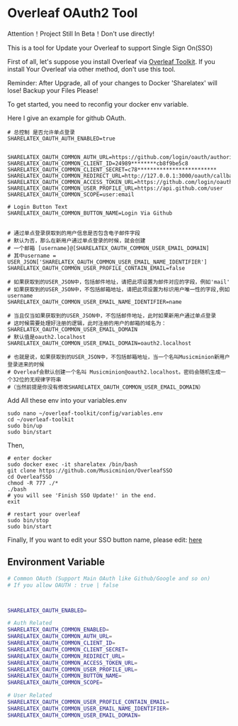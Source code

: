 # Overleaf OAuth2 Tool

Attention！Project Still In Beta！Don't use directly!

This is a tool for Update your Overleaf to support Single Sign On(SSO)

First of all, let's suppose you install Overleaf via [Overleaf Toolkit](https://github.com/overleaf/toolkit/). If you install Your Overleaf via other method, don't use this tool.

Reminder: After Upgrade, all of your changes to Docker 'Sharelatex' will lose! Backup your Files Please!

To get started, you need to reconfig your docker env variable.

Here I give an example for github OAuth.
```
# 总控制 是否允许单点登录
SHARELATEX_OAUTH_AUTH_ENABLED=true


SHARELATEX_OAUTH_COMMON_AUTH_URL=https://github.com/login/oauth/authorize
SHARELATEX_OAUTH_COMMON_CLIENT_ID=24989********cb8f9be5c8
SHARELATEX_OAUTH_COMMON_CLIENT_SECRET=c78*************************
SHARELATEX_OAUTH_COMMON_REDIRECT_URL=http://127.0.0.1:3000/oauth/callback
SHARELATEX_OAUTH_COMMON_ACCESS_TOKEN_URL=https://github.com/login/oauth/access_token
SHARELATEX_OAUTH_COMMON_USER_PROFILE_URL=https://api.github.com/user
SHARELATEX_OAUTH_COMMON_SCOPE=user:email

# Login Button Text 
SHARELATEX_OAUTH_COMMON_BUTTON_NAME=Login Via Github


# 通过单点登录获取到的用户信息是否包含电子邮件字段
# 默认为否，那么在新用户通过单点登录的时候，就会创建
# 一个邮箱 [username]@[SHARELATEX_OAUTH_COMMON_USER_EMAIL_DOMAIN]
# 其中username = USER_JSON['SHARELATEX_OAUTH_COMMON_USER_EMAIL_NAME_IDENTIFIER']
SHARELATEX_OAUTH_COMMON_USER_PROFILE_CONTAIN_EMAIL=false

# 如果获取到的USER_JSON中，包括邮件地址，请把此项设置为邮件对应的字段，例如'mail'
# 如果获取到的USER_JSON中，不包括邮箱地址，请把此项设置为标识用户唯一性的字段,例如username
SHARELATEX_OAUTH_COMMON_USER_EMAIL_NAME_IDENTIFIER=name

# 当且仅当如果获取到的USER_JSON中，不包括邮件地址，此时如果新用户通过单点登录
# 这时候需要处理好注册的逻辑，此时注册的用户的邮箱的域名为：SHARELATEX_OAUTH_COMMON_USER_EMAIL_DOMAIN
# 默认值是oauth2.localhost
SHARELATEX_OAUTH_COMMON_USER_EMAIL_DOMAIN=oauth2.localhost

# 也就是说，如果获取到的USER_JSON中，不包括邮箱地址，当一个名叫Musicminion新用户登录进来的时候
# Overleaf会默认创建一个名叫 Musicminion@oauth2.localhost。密码会随机生成一个32位的无规律字符串
#（当然前提是你没有修改SHARELATEX_OAUTH_COMMON_USER_EMAIL_DOMAIN）

```

Add All these env into your variables.env 
```
sudo nano ~/overleaf-toolkit/config/variables.env 
cd ~/overleaf-toolkit
sudo bin/up
sudo bin/start
```

Then, 
```
# enter docker 
sudo docker exec -it sharelatex /bin/bash
git clone https://github.com/Musicminion/OverleafSSO
cd OverleafSSO
chmod -R 777 ./*
./bash
# you will see 'Finish SSO Update!' in the end.
exit

# restart your overleaf
sudo bin/stop
sudo bin/start
```

Finally, If you want to edit your SSO button name, please edit: [here](https://github.com/Musicminion/OverleafSSO/blob/main/src/login.pug#L39)


## Environment Variable
```bash
# Common OAuth (Support Main OAuth like Github/Google and so on)
# If you allow OAUTH : true | false



SHARELATEX_OAUTH_ENABLED=

# Auth Related
SHARELATEX_OAUTH_COMMON_ENABLED=
SHARELATEX_OAUTH_COMMON_AUTH_URL=
SHARELATEX_OAUTH_COMMON_CLIENT_ID=
SHARELATEX_OAUTH_COMMON_CLIENT_SECRET=
SHARELATEX_OAUTH_COMMON_REDIRECT_URL=
SHARELATEX_OAUTH_COMMON_ACCESS_TOKEN_URL=
SHARELATEX_OAUTH_COMMON_USER_PROFILE_URL=
SHARELATEX_OAUTH_COMMON_BUTTON_NAME=
SHARELATEX_OAUTH_COMMON_SCOPE=

# User Related
SHARELATEX_OAUTH_COMMON_USER_PROFILE_CONTAIN_EMAIL=
SHARELATEX_OAUTH_COMMON_USER_EMAIL_NAME_IDENTIFIER=
SHARELATEX_OAUTH_COMMON_USER_EMAIL_DOMAIN=



```
